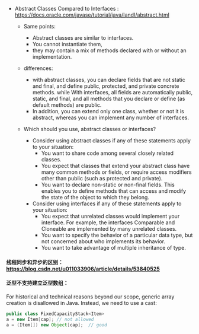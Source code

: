 - Abstract Classes Compared to Interfaces : https://docs.oracle.com/javase/tutorial/java/IandI/abstract.html
  - Same points: 
    - Abstract classes are similar to interfaces. 
    - You cannot instantiate them, 
    - they may contain a mix of methods declared with or without an implementation. 
  - differences:
    - with abstract classes, you can declare fields that are not static and final, and define public, protected, and private concrete methods. 
    while With interfaces, all fields are automatically public, static, and final, and all methods that you declare or define (as default methods) are public. 
    - In addition, you can extend only one class, whether or not it is abstract, whereas you can implement any number of interfaces.

  - Which should you use, abstract classes or interfaces?
    - Consider using abstract classes if any of these statements apply to your situation:
      - You want to share code among several closely related classes.
      - You expect that classes that extend your abstract class have many common methods or fields, or require access modifiers other than public (such as protected and private).
      - You want to declare non-static or non-final fields. This enables you to define methods that can access and modify the state of the object to which they belong.
    - Consider using interfaces if any of these statements apply to your situation:
      - You expect that unrelated classes would implement your interface. For example, the interfaces Comparable and Cloneable are implemented by many unrelated classes.
      - You want to specify the behavior of a particular data type, but not concerned about who implements its behavior.
      - You want to take advantage of multiple inheritance of type.
#### 线程同步和异步的区别： https://blog.csdn.net/u011033906/article/details/53840525
#### 泛型不支持建立泛型数组：
For historical and technical reasons beyond our scope, generic array creation is disallowed in Java. Instead, we need to use a cast:
```Java
public class FixedCapacityStack<Item>
a = new Item[cap]; // not allowed
a = (Item[]) new Object[cap];  // good
```


    

